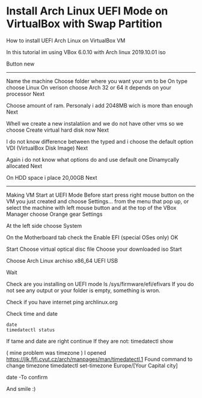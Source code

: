 # Install Arch Linux UEFI Mode on VirtualBox with Swap Partition
How to install UEFI Arch Linux on VirtualBox VM









In this tutorial im using VBox 6.0.10 with Arch linux 2019.10.01 iso

Button new

---
Name the machine
Choose folder where you want your vm to be
On type choose Linux
On verison choose Arch 32 or 64 it depends on your processor
Next

Choose amount of ram. Personaly i add 2048MB wich is more than enough
Next

Whell we create a new instalatiion and we do not have other vms so we choose
Create virtual hard disk now
Next

I do not know difference between the typed and i choose the default option
VDI (VirtualBox Disk Image)
Next

Again i do not know what options do and use default one
Dinamycally allocated
Next

On HDD space i place 20,00GB
Next

---

Making VM Start at UEFI Mode
Before start press right mouse button on the VM you just created and choose Settings... from the menu that pop up, or select the machine with left mouse button and at the top of the VBox Manager choose Orange gear Settings

At the left side choose System

On the Motherboard tab check the Enable EFI (special OSes only)
OK

Start
Choose virtual optical disc file
Choose your downloaded iso
Start


Choose Arch Linux archiso x86_64 UEFI USB

Wait

Check are you installing on UEFI mode
ls /sys/firmware/efi/efivars
If you do not see any output or your folder is empty, something is wron.

Check if you have internet
ping archlinux.org

Check time and date
```
date
timedatectl status
```

If tame and date are right continue
If they are not:
timedatectl show

( mine problem was timezone )
I opened https://jlk.fjfi.cvut.cz/arch/manpages/man/timedatectl.1
Found command to change timezone
timedatectl set-timezone Europe/[Your Capital city]

date    -To confirm




And smile :)
